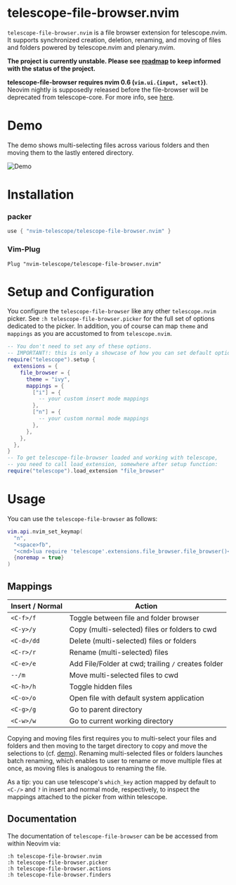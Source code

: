 # telescope-file-browser.nvim

`telescope-file-browser.nvim` is a file browser extension for telescope.nvim. It supports synchronized creation, deletion, renaming, and moving of files and folders powered by telescope.nvim and plenary.nvim.

**The project is currently unstable. Please see [roadmap](https://github.com/nvim-telescope/telescope-file-browser.nvim/issues/3) to keep informed with the status of the project.**

**telescope-file-browser requires nvim 0.6 (`vim.ui.{input, select}`)**. Neovim nightly is supposedly released before the file-browser will be deprecated from telescope-core. For more info, see [here](https://neovim.discourse.group/t/neovim-0-6-stabilization-period-begins-today-10-31-2021/1329).


# Demo

The demo shows multi-selecting files across various folders and then moving them to the lastly entered directory.

![Demo](./media/fb-demo.gif)

# Installation

### packer 

```lua
use { "nvim-telescope/telescope-file-browser.nvim" }
```

### Vim-Plug 

```viml
Plug "nvim-telescope/telescope-file-browser.nvim"
```

# Setup and Configuration

You configure the `telescope-file-browser` like any other `telescope.nvim` picker. See `:h telescope-file-browser.picker` for the full set of options dedicated to the picker. In addition, you of course can map `theme` and `mappings` as you are accustomed to from `telescope.nvim`.

```lua
-- You don't need to set any of these options.
-- IMPORTANT!: this is only a showcase of how you can set default options!
require("telescope").setup {
  extensions = {
    file_browser = {
      theme = "ivy",
      mappings = {
        ["i"] = {
          -- your custom insert mode mappings
        },
        ["n"] = {
          -- your custom normal mode mappings
        },
      },
    },
  },
}
-- To get telescope-file-browser loaded and working with telescope,
-- you need to call load_extension, somewhere after setup function:
require("telescope").load_extension "file_browser"
```

# Usage

You can use the `telescope-file-browser` as follows:

```lua
vim.api.nvim_set_keymap(
  "n",
  "<space>fb",
  "<cmd>lua require 'telescope'.extensions.file_browser.file_browser()<CR>",
  {noremap = true}
)
```

## Mappings

| Insert / Normal  | Action                                               |
|------------------|------------------------------------------------------|
| `<C-f>/f`        | Toggle between file and folder browser               |
| `<C-y>/y`        | Copy (multi-selected) files or folders to cwd        |
| `<C-d>/dd`       | Delete (multi-selected) files or folders             |
| `<C-r>/r`        | Rename (multi-selected) files                        |
| `<C-e>/e`        | Add File/Folder at cwd; trailing `/` creates folder  |
| `--/m`           | Move multi-selected files to cwd                     |
| `<C-h>/h`        | Toggle hidden files                                  |
| `<C-o>/o`        | Open file with default system application            |
| `<C-g>/g`        | Go to parent directory                               |
| `<C-w>/w`        | Go to current working directory                      |

Copying and moving files first requires you to multi-select your files and folders and then moving to the target directory to copy and move the selections to (cf. [demo](#demo)). Renaming multi-selected files or folders launches batch renaming, which enables to user to rename or move multiple files at once, as moving files is analogous to renaming the file.

As a tip: you can use telescope's `which_key` action mapped by default to `<C-/>` and `?` in insert and normal mode, respectively, to inspect the mappings attached to the picker from within telescope.

## Documentation

The documentation of `telescope-file-browser` can be be accessed from within Neovim via:

`:h telescope-file-browser.nvim`\
`:h telescope-file-browser.picker`\
`:h telescope-file-browser.actions`\
`:h telescope-file-browser.finders`


<!-- # Contributing -->

<!-- Contributions are very welcome! -->

<!-- ## Submitting a new feature -->

<!-- Thanks for considering to contribute to `telescope-file-browser.nvim`! --> 
